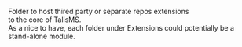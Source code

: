 Folder to host thired party or separate repos extensions  
to the core of TalisMS.  
As a nice to have, each folder under Extensions could potentially be a stand-alone module.
